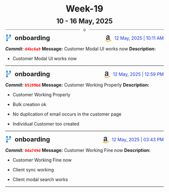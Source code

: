 <h1 style="text-align:center; margin-bottom:10px">Week-19</h1>
<h2 style="text-align:center; margin:0px">10 - 16 May, 2025</h2>
<div style="display: flex; align-items: center; justify-content: center;">
  <hr style="flex: 1; background-color: gray;" />
  <span style="padding: 0 10px;font-weight:bold; color:gray">o</span>
  <hr style="flex: 1; background-color: gray;" />
</div>

<div style="display: flex; justify-content: space-between; align-items:end;">
  <div style="display:flex">
      <img src="../assets/branch.svg" alt="GitHub Logo"  style="width:20px; margin:0 10px 0 0">
      <h3 style="margin: 0; padding:0; font-weight: bold; font-size:20px;">onboarding</h3>
  </div>
  <div style="display:flex">
  <img src="../assets/amazon.svg" alt="Amazon Logo" style="width:20px">
    <span style="color:rgb(16, 54, 226); text-align: right; margin:0 0 0 10px; padding:0px;">12 May, 2025 | 10:11 AM</span>
  </div>
</div>

**_Commit:_** <code style="color: red; font-weight: bold;">d4bc6a9</code>
**Message:** Customer Modal UI works now
**Description:**
- Customer Modal UI works now
---
<div style="display: flex; justify-content: space-between; align-items:end;">
  <div style="display:flex">
      <img src="../assets/branch.svg" alt="GitHub Logo"  style="width:20px; margin:0 10px 0 0">
      <h3 style="margin: 0; padding:0; font-weight: bold; font-size:20px;">onboarding</h3>
  </div>
  <div style="display:flex">
  <img src="../assets/amazon.svg" alt="Amazon Logo" style="width:20px">
    <span style="color:rgb(16, 54, 226); text-align: right; margin:0 0 0 10px; padding:0px;">12 May, 2025 | 12:59 PM</span>
  </div>
</div>

**_Commit:_** <code style="color: red; font-weight: bold;">b5289bd</code>
**Message:** Customer Working Properly
**Description:**
- Customer Working Properly

- Bulk creation ok
- No duplication of email occurs in the customer page
- Individual Customer too created
---
<div style="display: flex; justify-content: space-between; align-items:end;">
  <div style="display:flex">
      <img src="../assets/branch.svg" alt="GitHub Logo"  style="width:20px; margin:0 10px 0 0">
      <h3 style="margin: 0; padding:0; font-weight: bold; font-size:20px;">onboarding</h3>
  </div>
  <div style="display:flex">
  <img src="../assets/amazon.svg" alt="Amazon Logo" style="width:20px">
    <span style="color:rgb(16, 54, 226); text-align: right; margin:0 0 0 10px; padding:0px;">12 May, 2025 | 03:43 PM</span>
  </div>
</div>

**_Commit:_** <code style="color: red; font-weight: bold;">0da749d</code>
**Message:** Customer Working Fine now
**Description:**
- Customer Working Fine now

- Client sync working
- Client modal search works
---

